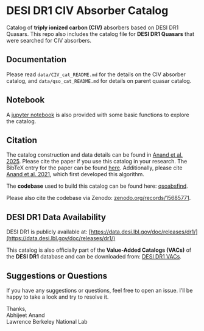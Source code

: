 DESI DR1 CIV Absorber Catalog
=============================

Catalog of **triply ionized carbon (CIV)** absorbers based on DESI DR1 Quasars. This repo also includes the catalog file for **DESI DR1 Quasars** that were searched for CIV absorbers. 

Documentation
-------------

Please read `data/CIV_cat_README.md` for the details on the CIV absorber catalog, and `data/qso_cat_README.md` for details on parent quasar catalog. 

Notebook
--------

A [jupyter notebook](https://github.com/abhi0395/desi-dr1-civ/blob/main/notebooks/catalog_analysis.ipynb) is also provided with some basic functions to explore the catalog.

Citation
--------

The catalog construction and data details can be found in [Anand et al. 2025](https://ui.adsabs.harvard.edu/abs/2025arXiv250420299A/abstract). Please cite the paper if you use this catalog in your research. The BibTeX entry for the paper can be found [here](https://ui.adsabs.harvard.edu/abs/2025arXiv250420299A/exportcitation). Additionally, please cite [Anand et al. 2021](https://ui.adsabs.harvard.edu/abs/2021MNRAS.504...65A/exportcitation), which first developed this algorithm.

The **codebase** used to build this catalog can be found here: [qsoabsfind](https://github.com/abhi0395/qsoabsfind).

Please also cite the codebase via Zenodo: [zenodo.org/records/15685771](https://zenodo.org/records/15685771).


DESI DR1 Data Availability
--------------------------

DESI DR1 is publicly available at: [https://data.desi.lbl.gov/doc/releases/dr1/](https://data.desi.lbl.gov/doc/releases/dr1/)

This catalog is also officially part of the **Value-Added Catalogs (VACs)** of the **DESI DR1** database and can be downloaded from: [DESI DR1 VACs](https://data.desi.lbl.gov/doc/releases/dr1/#value-added-catalogs).


Suggestions or Questions
--------------------------

If you have any suggestions or questions, feel free to open an issue. I’ll be happy to take a look and try to resolve it.


Thanks,                                                                                              
Abhijeet Anand                                                                                                                                                                              
Lawrence Berkeley National Lab
